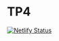 # TP4

[![Netlify Status](https://api.netlify.com/api/v1/badges/7a97ecbe-b242-4031-8610-d9e8a403668e/deploy-status)](https://app.netlify.com/sites/heuristic-kare-9607ce/deploys)
